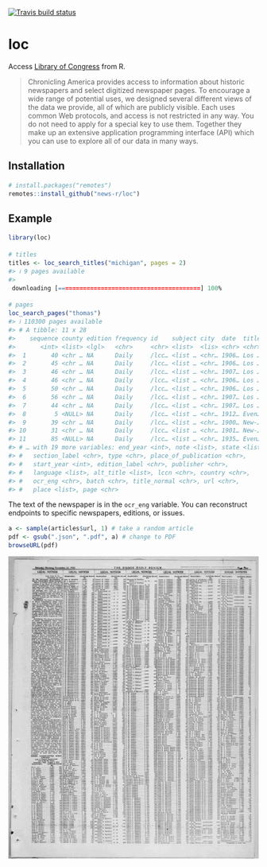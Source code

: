 <!-- README.md is generated from README.Rmd. Please edit that file -->



<!-- badges: start -->
[![Travis build status](https://travis-ci.org/news-r/loc.svg?branch=master)](https://travis-ci.org/news-r/loc)
<!-- badges: end -->

# loc

Access [Library of Congress](https://chroniclingamerica.loc.gov) from R.

> Chronicling America provides access to information about historic newspapers and select digitized newspaper pages. To encourage a wide range of potential uses, we designed several different views of the data we provide, all of which are publicly visible. Each uses common Web protocols, and access is not restricted in any way. You do not need to apply for a special key to use them. Together they make up an extensive application programming interface (API) which you can use to explore all of our data in many ways.

## Installation

``` r
# install.packages("remotes")
remotes::install_github("news-r/loc")
```

## Example


```r
library(loc)

# titles
titles <- loc_search_titles("michigan", pages = 2)
#> ℹ 9 pages available
#> 
 downloading [========================================] 100%

# pages
loc_search_pages("thomas")
#> ℹ 110300 pages available
#> # A tibble: 11 x 28
#>    sequence county edition frequency id    subject city  date  title
#>       <int> <list> <lgl>   <chr>     <chr> <list>  <lis> <chr> <chr>
#>  1       40 <chr … NA      Daily     /lcc… <list … <chr… 1906… Los …
#>  2       45 <chr … NA      Daily     /lcc… <list … <chr… 1906… Los …
#>  3       46 <chr … NA      Daily     /lcc… <list … <chr… 1907… Los …
#>  4       46 <chr … NA      Daily     /lcc… <list … <chr… 1906… Los …
#>  5       50 <chr … NA      Daily     /lcc… <list … <chr… 1906… Los …
#>  6       56 <chr … NA      Daily     /lcc… <list … <chr… 1907… Los …
#>  7       44 <chr … NA      Daily     /lcc… <list … <chr… 1907… Los …
#>  8        5 <NULL> NA      Daily     /lcc… <list … <chr… 1912… Even…
#>  9       39 <chr … NA      Daily     /lcc… <list … <chr… 1900… New-…
#> 10       31 <chr … NA      Daily     /lcc… <list … <chr… 1901… New-…
#> 11       85 <NULL> NA      Daily     /lcc… <list … <chr… 1935… Even…
#> # … with 19 more variables: end_year <int>, note <list>, state <list>,
#> #   section_label <chr>, type <chr>, place_of_publication <chr>,
#> #   start_year <int>, edition_label <chr>, publisher <chr>,
#> #   language <list>, alt_title <list>, lccn <chr>, country <chr>,
#> #   ocr_eng <chr>, batch <chr>, title_normal <chr>, url <chr>,
#> #   place <list>, page <chr>
```

The text of the newspaper is in the `ocr_eng` variable. You can reconstruct endpoints to specific newspapers, editions, or issues.

```r
a <- sample(articles$url, 1) # take a random article
pdf <- gsub(".json", ".pdf", a) # change to PDF
browseURL(pdf)
```

![](loc.png)